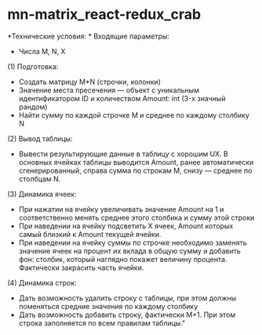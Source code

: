 # mn-matrix_react-redux_crab

*Технические условия: *
Входящие параметры:
- Числа M, N, X

(1) Подготовка:
- Создать матрицу M*N (строчки, колонки)
- Значение места пресечения — объект с уникальным идентификатором ID и количеством Amount: int (3-х значный рандом)
- Найти сумму по каждой строчке M и среднее по каждому столбику N

(2) Вывод таблицы:
- Вывести результирующие данные в таблицу с хорошим UX. В основных ячейках таблицы выводится Amount, ранее автоматически сгенерированный, справа сумма по строкам M, снизу — среднее по столбцам N.

(3) Динамика ячеек:
- При нажатии на ячейку увеличивать значение Amount на 1 и соответственно менять среднее этого столбика и сумму этой строки
- При наведении на ячейку подсветить X ячеек, Amount которых самый близкий к Amount текущей ячейки.
- При наведении на ячейку суммы по строчке необходимо заменять значение ячеек на процент их вклада в общую сумму и добавить фон: столбик, который наглядно покажет величину процента. Фактически закрасить часть ячейки.

(4) Динамика строк:
- Дать возможность удалить строку с таблицы, при этом должны поменяться средние значения по каждому столбику
- Дать возможность добавить строку, фактически M+1. При этом строка заполняется по всем правилам таблицы."
